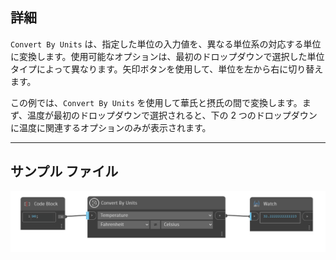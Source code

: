 ## 詳細
`Convert By Units` は、指定した単位の入力値を、異なる単位系の対応する単位に変換します。使用可能なオプションは、最初のドロップダウンで選択した単位タイプによって異なります。矢印ボタンを使用して、単位を左から右に切り替えます。

この例では、`Convert By Units` を使用して華氏と摂氏の間で変換します。まず、温度が最初のドロップダウンで選択されると、下の 2 つのドロップダウンに温度に関連するオプションのみが表示されます。
___
## サンプル ファイル

![Convert By Units](./UnitsUI.DynamoUnitConvert_img.jpg)
